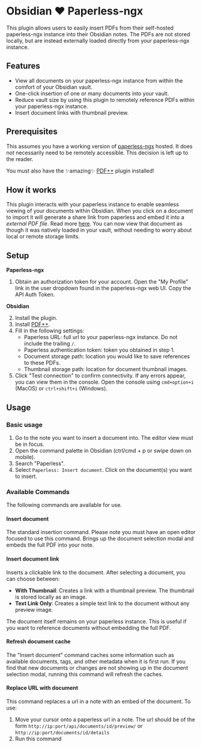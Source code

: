 # Obsidian ❤️ Paperless-ngx

This plugin allows users to easily insert PDFs from their self-hosted paperless-ngx instance into their Obsidian notes. The PDFs are not stored locally, but are instead externally loaded directly from your paperless-ngx instance.

## Features

-   View all documents on your paperless-ngx instance from within the comfort of your Obsidian vault.
-   One-click insertion of one or many documents into your vault.
-   Reduce vault size by using this plugin to remotely reference PDFs within your paperless-ngx instance.
-   Insert document links with thumbnail preview.

## Prerequisites

This assumes you have a working version of [paperless-ngx](https://github.com/paperless-ngx/paperless-ngx) hosted. It does not necessarily need to be remotely accessible. This decision is left up to the reader.

You must also have the ✨amazing✨ [PDF++](https://github.com/RyotaUshio/obsidian-pdf-plus) plugin installed!

## How it works

This plugin interacts with your paperless instance to enable seamless viewing of your documents within Obsidian. When you click on a document to import it will generate a share link from paperless and embed it into a _external PDF file_. Read more [here](https://ryotaushio.github.io/obsidian-pdf-plus/external-pdf-files.html). You can now view that document as though it was natively loaded in your vault, without needing to worry about local or remote storage limits.

## Setup

**Paperless-ngx**

1. Obtain an authorization token for your account. Open the "My Profile" link in the user dropdown found in the paperless-ngx web UI. Copy the API Auth Token.

**Obsidian**

2. Install the plugin.
3. Install [PDF++](https://github.com/RyotaUshio/obsidian-pdf-plus).
4. Fill in the following settings:
    - Paperless URL: full url to your paperless-ngx instance. Do not include the trailing `/`.
    - Paperless authentication token: token you obtained in step 1.
    - Document storage path: location you would like to save references to these PDFs.
    - Thumbnail storage path: location for document thumbnail images.
5. Click "Test connection" to confirm connectivity. If any errors appear, you can view them in the console. Open the console using `cmd+option+i` (MacOS) or `ctrl+shift+i` (Windows).

## Usage

### Basic usage

1. Go to the note you want to insert a document into. The editor view must be in focus.
1. Open the command palette in Obsidian (ctrl/cmd + p or swipe down on mobile).
1. Search "Paperless".
1. Select `Paperless: Insert document`. Click on the document(s) you want to insert.

### Available Commands

The following commands are available for use.

#### Insert document

The standard insertion command. Please note you must have an open editor focused to use this command. Brings up the document selection modal and embeds the full PDF into your note.

#### Insert document link

Inserts a clickable link to the document. After selecting a document, you can choose between:

-   **With Thumbnail**: Creates a link with a thumbnail preview. The thumbnail is stored locally as an image.
-   **Text Link Only**: Creates a simple text link to the document without any preview image.

The document itself remains on your paperless instance. This is useful if you want to reference documents without embedding the full PDF.

#### Refresh document cache

The "Insert document" command caches some information such as available documents, tags, and other metadata when it is first run. If you find that new documents or changes are not showing up in the document selection modal, running this command will refresh the caches.

#### Replace URL with document

This command replaces a url in a note with an embed of the document. To use:

1. Move your cursor onto a paperless url in a note. The url should be of the form `http://ip:port/api/documents/id/preview/` or `http://ip:port/documents/id/details`
1. Run this command
